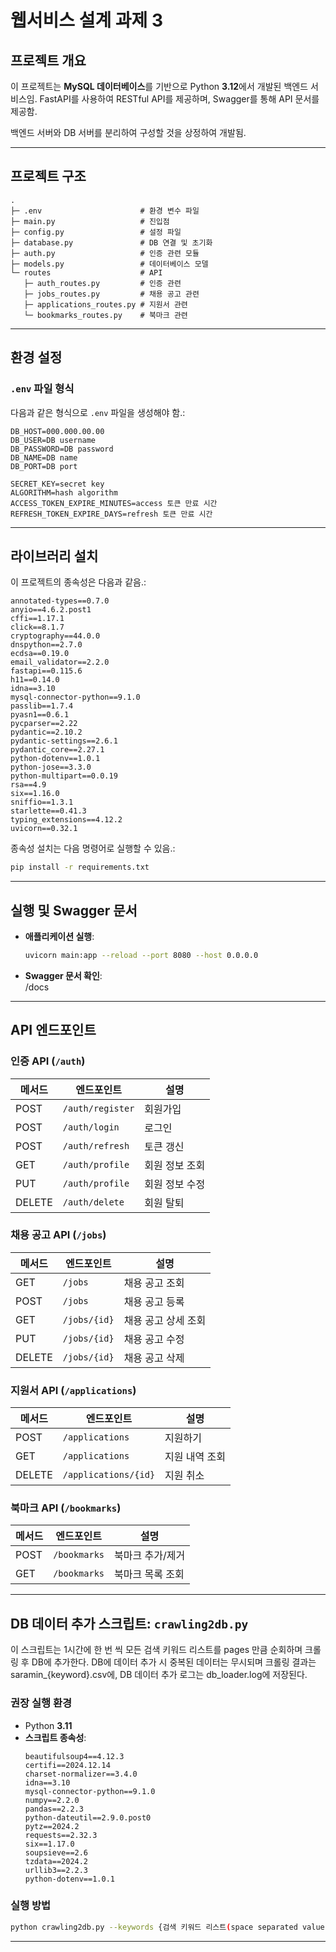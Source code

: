 # 웹서비스 설계 과제 3

## 프로젝트 개요
이 프로젝트는 **MySQL 데이터베이스**를 기반으로 Python **3.12**에서 개발된 백엔드 서비스임.
FastAPI를 사용하여 RESTful API를 제공하며, Swagger를 통해 API 문서를 제공함.

백엔드 서버와 DB 서버를 분리하여 구성할 것을 상정하여 개발됨.

---

## 프로젝트 구조
```plaintext
.
├─ .env                      # 환경 변수 파일
├─ main.py                   # 진입점
├─ config.py                 # 설정 파일
├─ database.py               # DB 연결 및 초기화
├─ auth.py                   # 인증 관련 모듈
├─ models.py                 # 데이터베이스 모델
└─ routes                    # API
   ├─ auth_routes.py         # 인증 관련
   ├─ jobs_routes.py         # 채용 공고 관련
   ├─ applications_routes.py # 지원서 관련
   └─ bookmarks_routes.py    # 북마크 관련
```

---

## 환경 설정

### `.env` 파일 형식
다음과 같은 형식으로 `.env` 파일을 생성해야 함.:
```plaintext
DB_HOST=000.000.00.00
DB_USER=DB username
DB_PASSWORD=DB password
DB_NAME=DB name
DB_PORT=DB port

SECRET_KEY=secret key
ALGORITHM=hash algorithm
ACCESS_TOKEN_EXPIRE_MINUTES=access 토큰 만료 시간
REFRESH_TOKEN_EXPIRE_DAYS=refresh 토큰 만료 시간
```

---

## 라이브러리 설치
이 프로젝트의 종속성은 다음과 같음.:
```plaintext
annotated-types==0.7.0
anyio==4.6.2.post1
cffi==1.17.1
click==8.1.7
cryptography==44.0.0
dnspython==2.7.0
ecdsa==0.19.0
email_validator==2.2.0
fastapi==0.115.6
h11==0.14.0
idna==3.10
mysql-connector-python==9.1.0
passlib==1.7.4
pyasn1==0.6.1
pycparser==2.22
pydantic==2.10.2
pydantic-settings==2.6.1
pydantic_core==2.27.1
python-dotenv==1.0.1
python-jose==3.3.0
python-multipart==0.0.19
rsa==4.9
six==1.16.0
sniffio==1.3.1
starlette==0.41.3
typing_extensions==4.12.2
uvicorn==0.32.1
```

종속성 설치는 다음 명령어로 실행할 수 있음.:
```bash
pip install -r requirements.txt
```

---

## 실행 및 Swagger 문서
- **애플리케이션 실행**:  
  ```bash
  uvicorn main:app --reload --port 8080 --host 0.0.0.0
  ```
- **Swagger 문서 확인**:  
  /docs

---

## API 엔드포인트

### 인증 API (`/auth`)
| 메서드 | 엔드포인트          | 설명                |
|--------|---------------------|---------------------|
| POST   | `/auth/register`    | 회원가입            |
| POST   | `/auth/login`       | 로그인              |
| POST   | `/auth/refresh`     | 토큰 갱신           |
| GET    | `/auth/profile`     | 회원 정보 조회      |
| PUT    | `/auth/profile`     | 회원 정보 수정      |
| DELETE | `/auth/delete`      | 회원 탈퇴           |

### 채용 공고 API (`/jobs`)
| 메서드 | 엔드포인트          | 설명                |
|--------|---------------------|---------------------|
| GET    | `/jobs`             | 채용 공고 조회      |
| POST   | `/jobs`             | 채용 공고 등록      |
| GET    | `/jobs/{id}`        | 채용 공고 상세 조회 |
| PUT    | `/jobs/{id}`        | 채용 공고 수정      |
| DELETE | `/jobs/{id}`        | 채용 공고 삭제      |

### 지원서 API (`/applications`)
| 메서드 | 엔드포인트          | 설명                |
|--------|---------------------|---------------------|
| POST   | `/applications`     | 지원하기            |
| GET    | `/applications`     | 지원 내역 조회      |
| DELETE | `/applications/{id}`| 지원 취소           |

### 북마크 API (`/bookmarks`)
| 메서드 | 엔드포인트          | 설명                |
|--------|---------------------|---------------------|
| POST   | `/bookmarks`        | 북마크 추가/제거    |
| GET    | `/bookmarks`        | 북마크 목록 조회    |

---

## DB 데이터 추가 스크립트: `crawling2db.py`
이 스크립트는 1시간에 한 번 씩 모든 검색 키워드 리스트를 pages 만큼 순회하며 크롤링 후 DB에 추가한다.
DB에 데이터 추가 시 중복된 데이터는 무시되며 크롤링 결과는 saramin_{keyword}.csv에, DB 데이터 추가 로그는 db_loader.log에 저장된다.


### 권장 실행 환경
- Python **3.11**
- **스크립트 종속성**:
  ```plaintext
  beautifulsoup4==4.12.3
  certifi==2024.12.14
  charset-normalizer==3.4.0
  idna==3.10
  mysql-connector-python==9.1.0
  numpy==2.2.0
  pandas==2.2.3
  python-dateutil==2.9.0.post0
  pytz==2024.2
  requests==2.32.3
  six==1.17.0
  soupsieve==2.6
  tzdata==2024.2
  urllib3==2.2.3
  python-dotenv==1.0.1
  ```

### 실행 방법
```bash
python crawling2db.py --keywords {검색 키워드 리스트(space separated values)} --pages {페이지}
```
---
